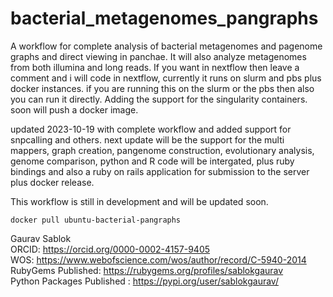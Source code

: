 # bacterial_metagenomes_pangraphs
A workflow for complete analysis of bacterial metagenomes and pagenome graphs and direct viewing in panchae. It will also analyze metagenomes from both illumina and long reads. If you want in nextflow then leave a comment and i will code in nextflow, currently it runs on slurm and pbs plus docker instances. if you are running this on the slurm or the pbs then also you can run it directly. Adding the support for the singularity containers. soon will push a docker image. 

updated 2023-10-19 with complete workflow and added support for snpcalling and others. next update will be the support for the multi mappers, graph creation, pangenome construction, evolutionary analysis, genome comparison, python  and R code will be intergated, plus ruby bindings and also a ruby on rails application for submission to the server plus docker release. 

This workflow is still in development and will be updated soon.

```
docker pull ubuntu-bacterial-pangraphs
```

Gaurav Sablok \
ORCID: https://orcid.org/0000-0002-4157-9405 \
WOS: https://www.webofscience.com/wos/author/record/C-5940-2014 \
RubyGems Published: https://rubygems.org/profiles/sablokgaurav \
Python Packages Published : https://pypi.org/user/sablokgaurav/
